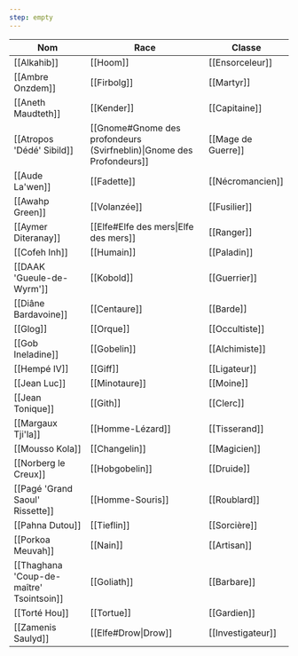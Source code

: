 ```yaml
---
step: empty
---
```

| Nom                                      | Race                                                                 | Classe             |
| ---------------------------------------- | -------------------------------------------------------------------- | ------------------ |
| [[Alkahib]]                              | [[Hoom]]                                                             | [[Ensorceleur]]    |
| [[Ambre Onzdem]]                         | [[Firbolg]]                                                          | [[Martyr]]         |
| [[Aneth Maudteth]]                       | [[Kender]]                                                           | [[Capitaine]]      |
| [[Atropos 'Dédé' Sibild]]                | [[Gnome#Gnome des profondeurs (Svirfneblin)\|Gnome des Profondeurs]] | [[Mage de Guerre]] |
| [[Aude La'wen]]                          | [[Fadette]]                                                          | [[Nécromancien]]   |
| [[Awahp Green]]                          | [[Volanzée]]                                                         | [[Fusilier]]       |
| [[Aymer Diteranay]]                      | [[Elfe#Elfe des mers\|Elfe des mers]]                                | [[Ranger]]         |
| [[Cofeh Inh]]                            | [[Humain]]                                                           | [[Paladin]]        |
| [[DAAK 'Gueule-de-Wyrm']]                | [[Kobold]]                                                           | [[Guerrier]]       |
| [[Diâne Bardavoine]]                     | [[Centaure]]                                                         | [[Barde]]          |
| [[Glog]]                                 | [[Orque]]                                                            | [[Occultiste]]     |
| [[Gob Ineladine]]                        | [[Gobelin]]                                                          | [[Alchimiste]]     |
| [[Hempé IV]]                             | [[Giff]]                                                             | [[Ligateur]]       |
| [[Jean Luc]]                             | [[Minotaure]]                                                        | [[Moine]]          |
| [[Jean Tonique]]                         | [[Gith]]                                                             | [[Clerc]]          |
| [[Margaux Tji'la]]                       | [[Homme-Lézard]]                                                     | [[Tisserand]]      |
| [[Mousso Kola]]                          | [[Changelin]]                                                        | [[Magicien]]       |
| [[Norberg le Creux]]                     | [[Hobgobelin]]                                                       | [[Druide]]         |
| [[Pagé 'Grand Saoul' Rissette]]          | [[Homme-Souris]]                                                     | [[Roublard]]<br>   |
| [[Pahna Dutou]]                          | [[Tieflin]]                                                          | [[Sorcière]]       |
| [[Porkoa Meuvah]]                        | [[Nain]]                                                             |  [[Artisan]]       |
| [[Thaghana 'Coup-de-maître' Tsointsoin]] | [[Goliath]]                                                          | [[Barbare]]        |
| [[Torté Hou]]                            | [[Tortue]]                                                           | [[Gardien]]        |
| [[Zamenis Saulyd]]                       | [[Elfe#Drow\|Drow]]                                                  | [[Investigateur]]  |
